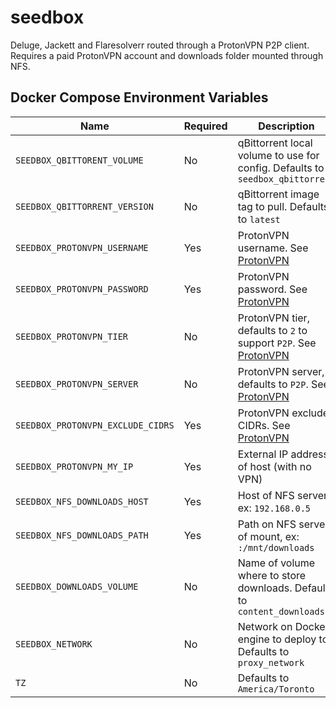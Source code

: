 # seedbox

Deluge, Jackett and Flaresolverr routed through a ProtonVPN P2P client. Requires a paid ProtonVPN account and downloads folder mounted through NFS. 

## Docker Compose Environment Variables

| Name | Required | Description
|---|---|---
| `SEEDBOX_QBITTORENT_VOLUME`       | No  | qBittorrent local volume to use for config. Defaults to `seedbox_qbittorrent`
| `SEEDBOX_QBITTORRENT_VERSION`     | No  | qBittorrent image tag to pull. Defaults to `latest`
| `SEEDBOX_PROTONVPN_USERNAME`      | Yes | ProtonVPN username. See [ProtonVPN](https://github.com/tprasadtp/protonvpn-docker)
| `SEEDBOX_PROTONVPN_PASSWORD`      | Yes | ProtonVPN password. See [ProtonVPN](https://github.com/tprasadtp/protonvpn-docker)
| `SEEDBOX_PROTONVPN_TIER`          | No  | ProtonVPN tier, defaults to `2` to support `P2P`. See [ProtonVPN](https://github.com/tprasadtp/protonvpn-docker)
| `SEEDBOX_PROTONVPN_SERVER`        | No  | ProtonVPN server, defaults to `P2P`. See [ProtonVPN](https://github.com/tprasadtp/protonvpn-docker)
| `SEEDBOX_PROTONVPN_EXCLUDE_CIDRS` | Yes | ProtonVPN exclude CIDRs. See [ProtonVPN](https://github.com/tprasadtp/protonvpn-docker)
| `SEEDBOX_PROTONVPN_MY_IP`         | Yes | External IP address of host (with no VPN)
| `SEEDBOX_NFS_DOWNLOADS_HOST`      | Yes | Host of NFS server, ex: `192.168.0.5`
| `SEEDBOX_NFS_DOWNLOADS_PATH`      | Yes | Path on NFS server of mount, ex: `:/mnt/downloads`
| `SEEDBOX_DOWNLOADS_VOLUME`        | No  | Name of volume where to store downloads. Defaults to `content_downloads`
| `SEEDBOX_NETWORK`                 | No  | Network on Docker engine to deploy to. Defaults to `proxy_network`
| `TZ`                              | No  | Defaults to `America/Toronto`
